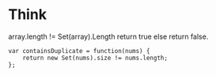 # Think
array.length != Set(array).Length
return true
else return false.

```
var containsDuplicate = function(nums) {
    return new Set(nums).size != nums.length;
};
```